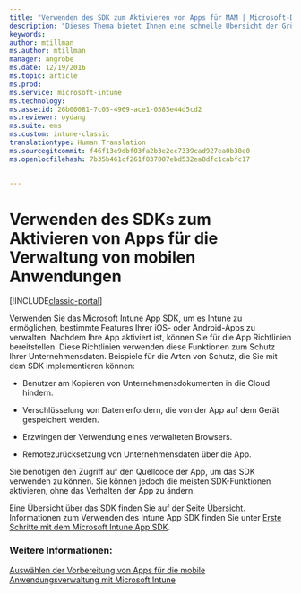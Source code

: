 ```yaml
---
title: "Verwenden des SDK zum Aktivieren von Apps für MAM | Microsoft-Dokumentation"
description: "Dieses Thema bietet Ihnen eine schnelle Übersicht der Gründe für die Verwendung des Intune App SDKs."
keywords: 
author: mtillman
ms.author: mtillman
manager: angrobe
ms.date: 12/19/2016
ms.topic: article
ms.prod: 
ms.service: microsoft-intune
ms.technology: 
ms.assetid: 26b00081-7c05-4969-ace1-0585e44d5cd2
ms.reviewer: oydang
ms.suite: ems
ms.custom: intune-classic
translationtype: Human Translation
ms.sourcegitcommit: f46f13e9dbf03fa2b3e2ec7339cad927ea0b38e0
ms.openlocfilehash: 7b35b461cf261f837007ebd532ea8dfc1cabfc17


---
```


# <a name="use-the-sdk-to-enable-apps-for-mobile-application-management"></a>Verwenden des SDKs zum Aktivieren von Apps für die Verwaltung von mobilen Anwendungen

[!INCLUDE[classic-portal](../includes/classic-portal.md)]

Verwenden Sie das Microsoft Intune App SDK, um es Intune zu ermöglichen, bestimmte Features Ihrer iOS- oder Android-Apps zu verwalten. Nachdem Ihre App aktiviert ist, können Sie für die App Richtlinien bereitstellen. Diese Richtlinien verwenden diese Funktionen zum Schutz Ihrer Unternehmensdaten. Beispiele für die Arten von Schutz, die Sie mit dem SDK implementieren können:

-   Benutzer am Kopieren von Unternehmensdokumenten in die Cloud hindern.

-   Verschlüsselung von Daten erfordern, die von der App auf dem Gerät gespeichert werden.

-   Erzwingen der Verwendung eines verwalteten Browsers.

-   Remotezurücksetzung von Unternehmensdaten über die App.

Sie benötigen den Zugriff auf den Quellcode der App, um das SDK verwenden zu können. Sie können jedoch die meisten SDK-Funktionen aktivieren, ohne das Verhalten der App zu ändern.

Eine Übersicht über das SDK finden Sie auf der Seite [Übersicht](/intune/develop/intune-app-sdk). Informationen zum Verwenden des Intune App SDK finden Sie unter [Erste Schritte mit dem Microsoft Intune App SDK](/intune/develop/intune-app-sdk-get-started).

### <a name="see-also"></a>Weitere Informationen:
[Auswählen der Vorbereitung von Apps für die mobile Anwendungsverwaltung mit Microsoft Intune](decide-how-to-prepare-apps-for-mobile-application-management-with-microsoft-intune.md)



<!--HONumber=Dec16_HO3-->


